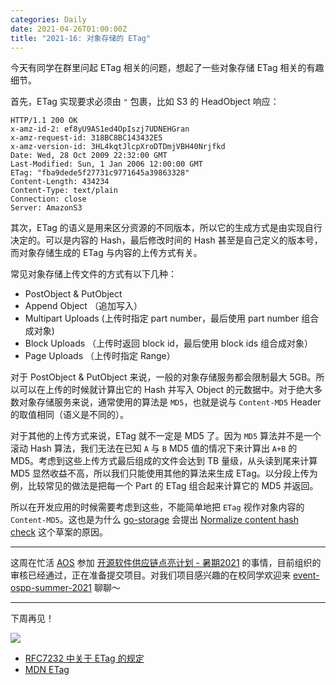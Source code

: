 ```yaml
---
categories: Daily
date: 2021-04-26T01:00:00Z
title: "2021-16: 对象存储的 ETag"
---
```


今天有同学在群里问起 ETag 相关的问题，想起了一些对象存储 ETag 相关的有趣细节。

首先，ETag 实现要求必须由 `"` 包裹，比如 S3 的 HeadObject 响应：

```http
HTTP/1.1 200 OK
x-amz-id-2: ef8yU9AS1ed4OpIszj7UDNEHGran
x-amz-request-id: 318BC8BC143432E5
x-amz-version-id: 3HL4kqtJlcpXroDTDmjVBH40Nrjfkd
Date: Wed, 28 Oct 2009 22:32:00 GMT
Last-Modified: Sun, 1 Jan 2006 12:00:00 GMT
ETag: "fba9dede5f27731c9771645a39863328"
Content-Length: 434234
Content-Type: text/plain
Connection: close
Server: AmazonS3      
```

其次，ETag 的语义是用来区分资源的不同版本，所以它的生成方式是由实现自行决定的。可以是内容的 Hash，最后修改时间的 Hash 甚至是自己定义的版本号，而对象存储生成的 ETag 与内容的上传方式有关。

常见对象存储上传文件的方式有以下几种：

- PostObject & PutObject
- Append Object （追加写入）
- Multipart Uploads (上传时指定 part number，最后使用 part number 组合成对象)
- Block Uploads （上传时返回 block id，最后使用 block ids 组合成对象）
- Page Uploads （上传时指定 Range）

对于 PostObject & PutObject 来说，一般的对象存储服务都会限制最大 5GB。所以可以在上传的时候就计算出它的 Hash 并写入 Object 的元数据中。对于绝大多数对象存储服务来说，通常使用的算法是 `MD5`，也就是说与 `Content-MD5` Header 的取值相同（语义是不同的）。

对于其他的上传方式来说，ETag 就不一定是 MD5 了。因为 `MD5` 算法并不是一个滚动 Hash 算法，我们无法在已知 `A` 与 `B` MD5 值的情况下来计算出 `A+B` 的 MD5。考虑到这些上传方式最后组成的文件会达到 TB 量级，从头读到尾来计算 MD5 显然收益不高，所以我们只能使用其他的算法来生成 ETag。以分段上传为例，比较常见的做法是把每一个 Part 的 ETag 组合起来计算它的 MD5 并返回。

所以在开发应用的时候需要考虑到这些，不能简单地把 `ETag` 视作对象内容的 `Content-MD5`。这也是为什么 [go-storage](https://github.com/aos-dev/go-storage) 会提出 [Normalize content hash check](https://github.com/aos-dev/specs/blob/master/rfcs/14-normalize-content-hash-check.md) 这个草案的原因。

---

这周在忙活 [AOS](https://github.com/aos-dev) 参加 [开源软件供应链点亮计划 - 暑期2021](https://summer.iscas.ac.cn/#/?lang=chi) 的事情，目前组织的审核已经通过，正在准备提交项目。对我们项目感兴趣的在校同学欢迎来 [event-ospp-summer-2021](https://matrix.to/#/#event-ospp-summer-2021:aos.dev) 聊聊～

---

下周再见！

![](naihu.jpg)

- [RFC7232 中关于 ETag 的规定](https://tools.ietf.org/html/rfc7232#section-2.3)
- [MDN ETag](https://developer.mozilla.org/en-US/docs/Web/HTTP/Headers/ETag)